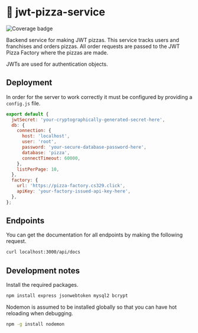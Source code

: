 # 🍕 jwt-pizza-service

![Coverage badge](https://badge.cs329.click/badge/rencherg/jwtpizzaservicecoverage)

Backend service for making JWT pizzas. This service tracks users and franchises and orders pizzas. All order requests are passed to the JWT Pizza Factory where the pizzas are made.

JWTs are used for authentication objects.

## Deployment

In order for the server to work correctly it must be configured by providing a `config.js` file.

```js
export default {
  jwtSecret: 'your-cryptographically-generated-secret-here',
  db: {
    connection: {
      host: 'localhost',
      user: 'root',
      password: 'your-secure-database-password-here',
      database: 'pizza',
      connectTimeout: 60000,
    },
    listPerPage: 10,
  },
  factory: {
    url: 'https://pizza-factory.cs329.click',
    apiKey: 'your-factory-issued-api-key-here',
  },
};
```

## Endpoints

You can get the documentation for all endpoints by making the following request.

```sh
curl localhost:3000/api/docs
```

## Development notes

Install the required packages.

```sh
npm install express jsonwebtoken mysql2 bcrypt
```

Nodemon is assumed to be installed globally so that you can have hot reloading when debugging.

```sh
npm -g install nodemon
```
